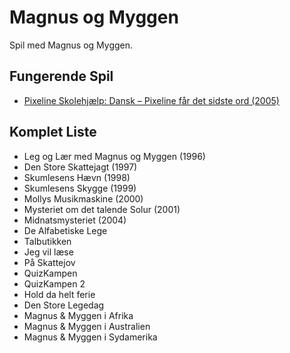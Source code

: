 # Magnus og Myggen

Spil med Magnus og Myggen.

## Fungerende Spil

  *  [Pixeline Skolehjælp: Dansk – Pixeline får det sidste ord (2005)](SidsteOrd)

## Komplet Liste

  * Leg og Lær med Magnus og Myggen (1996)
  * Den Store Skattejagt (1997)
  * Skumlesens Hævn (1998)
  * Skumlesens Skygge (1999)
  * Mollys Musikmaskine (2000)
  * Mysteriet om det talende Solur (2001)
  * Midnatsmysteriet (2004)
  * De Alfabetiske Lege
  * Talbutikken
  * Jeg vil læse
  * På Skattejov
  * QuizKampen
  * QuizKampen 2
  * Hold da helt ferie
  * Den Store Legedag
  * Magnus & Myggen i Afrika
  * Magnus & Myggen i Australien
  * Magnus & Myggen i Sydamerika